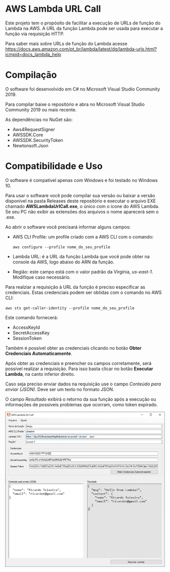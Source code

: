 ﻿# AWS Lambda URL Call 

Este projeto tem o propósito de facilitar a execução de URLs de função do Lambda na AWS. A URL da função Lambda pode ser usada para executar a função via requisição HTTP.

Para saber mais sobre URLs de função do Lambda acesse https://docs.aws.amazon.com/pt_br/lambda/latest/dg/lambda-urls.html?icmpid=docs_lambda_help

# Compilação

O software foi desenvolvido em C# no Microsoft Visual Studio Community 2019. 

Para compilar baixe o repositório e abra no Microsoft Visual Studio Community 2019 ou mais recente. 

As dependências no NuGet são:

- Aws4RequestSigner
- AWSSDK.Core
- AWSSDK.SecurityToken
- Newtonsoft.Json

# Compatibilidade e Uso

O software é compatível apenas com Windows e foi testado no Windows 10.

Para usar o software você pode compilar sua versão ou baixar a versão disponível na pasta Releases deste repositório e executar o arquivo EXE chamado **AWSLambdaUrlCall.exe**, o único com o ícone do AWS Lambda. Se seu PC não exibir as extensões dos arquivos o nome aparecerá sem o .exe.

Ao abrir o software você precisará informar alguns campos:

- AWS CLI Profile: um profile criado com a AWS CLI com o comando:
  
  ``aws configure --profile nome_do_seu_profile``
- Lambda URL: é a URL da função Lambda que você pode obter na console da AWS, logo abaixo do ARN da função.
- Região: este campo está com o valor padrão da Virgínia, *us-east-1*. Modifique caso necessário.

Para realziar a requisição à URL da função é preciso especificar as credenciais. Estas credenciais podem ser obtidas com o comando no AWS CLI:

``aws sts get-caller-identity --profile nome_do_seu_profile``

Este comando fornecerá:

- AccessKeyId
- SecretAccessKey
- SessionToken

Também é possível obter as credenciais clicando no botão **Obter Credenciais Automaticamente**.

Após obter as credenciais e preencher os campos corretamente, será possível realizar a requisição. Para isso basta clicar no botão **Executar Lambda**, na canto inferior direito.

Caso seja preciso enviar dados na requisição use o campo *Conteúdo para enviar (JSON)*. Deve ser um texto no formato JSON.

O campo *Resultado* exibirá o retorno da sua função após a execução ou informações de possíveis problemas que ocorram, como token expirado.

![Tela do software](https://github.com/ricardoteix/AWSLambdaUrlCall/blob/master/assets/print.jpg?raw=true)
